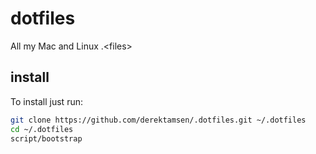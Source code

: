# dotfiles

All my Mac and Linux .&lt;files>

## install
To install just run:
```sh
git clone https://github.com/derektamsen/.dotfiles.git ~/.dotfiles
cd ~/.dotfiles
script/bootstrap
```
